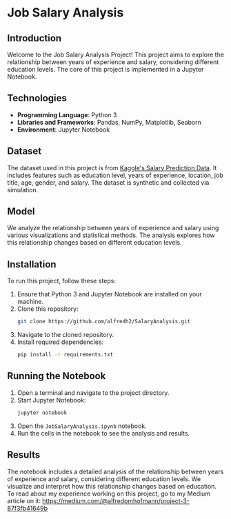 # Job Salary Analysis

## Introduction
Welcome to the Job Salary Analysis Project! This project aims to explore the relationship between years of experience and salary, considering different education levels. The core of this project is implemented in a Jupyter Notebook.

## Technologies
- **Programming Language**: Python 3
- **Libraries and Frameworks**: Pandas, NumPy, Matplotlib, Seaborn
- **Environment**: Jupyter Notebook

## Dataset
The dataset used in this project is from [Kaggle's Salary Prediction Data](https://www.kaggle.com/datasets/mrsimple07/salary-prediction-data/data). It includes features such as education level, years of experience, location, job title, age, gender, and salary. The dataset is synthetic and collected via simulation.

## Model
We analyze the relationship between years of experience and salary using various visualizations and statistical methods. The analysis explores how this relationship changes based on different education levels.

## Installation
To run this project, follow these steps:

1. Ensure that Python 3 and Jupyter Notebook are installed on your machine.
2. Clone this repository:
   ```bash
   git clone https://github.com/alfredh2/SalaryAnalysis.git
   ```
3. Navigate to the cloned repository.
4. Install required dependencies:
   ```bash
   pip install -r requirements.txt
   ```

## Running the Notebook
1. Open a terminal and navigate to the project directory.
2. Start Jupyter Notebook:
   ```bash
   jupyter notebook
   ```
3. Open the `JobSalaryAnalysis.ipynb` notebook.
4. Run the cells in the notebook to see the analysis and results.

## Results
The notebook includes a detailed analysis of the relationship between years of experience and salary, considering different education levels. We visualize and interpret how this relationship changes based on education. To read about my experience working on this project, go to my Medium article on it: https://medium.com/@alfredpmhofmann/project-3-87f3fb41649b
